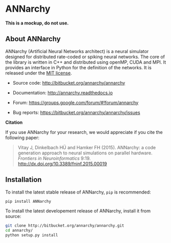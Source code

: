 # ANNarchy

**This is a mockup, do not use.**

## About ANNarchy

ANNarchy (Artificial Neural Networks architect) is a neural simulator designed for distributed rate-coded or spiking neural networks. The core of the library is written in C++ and distributed using openMP, CUDA and MPI. It provides an interface in Python for the definition of the networks. It is released under the [MIT license](https://opensource.org/licenses/MIT).

* Source code: <http://bitbucket.org/annarchy/annarchy>

* Documentation: <http://annarchy.readthedocs.io>

* Forum: <https://groups.google.com/forum/#!forum/annarchy>

* Bug reports: <https://bitbucket.org/annarchy/annarchy/issues>

**Citation**

If you use ANNarchy for your research, we would appreciate if you cite the following paper:

> Vitay J, Dinkelbach HÜ and Hamker FH (2015). ANNarchy: a code generation approach to neural simulations on parallel hardware. *Frontiers in Neuroinformatics* 9:19. <http://dx.doi.org/10.3389/fninf.2015.00019>

## Installation

To install the latest stable release of ANNarchy, `pip` is recommended:

```bash
pip install ANNarchy
```

To install the latest developement release of ANNarchy, install it from source:

```bash
git clone http://bitbucket.org/annarchy/annarchy.git
cd annarchy/
python setup.py install
```